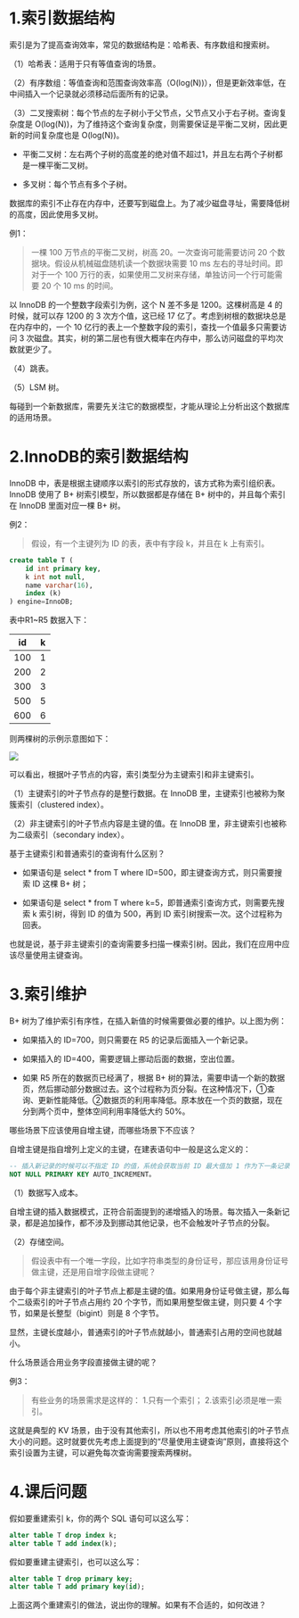 
# 1.索引数据结构

索引是为了提高查询效率，常见的数据结构是：哈希表、有序数组和搜索树。

（1）哈希表：适用于只有等值查询的场景。

（2）有序数组：等值查询和范围查询效率高（O(log(N))），但是更新效率低，在中间插入一个记录就必须移动后面所有的记录。

（3）二叉搜索树：每个节点的左子树小于父节点，父节点又小于右子树。查询复杂度是 O(log(N))，为了维持这个查询复杂度，则需要保证是平衡二叉树，因此更新的时间复杂度也是 O(log(N))。

- 平衡二叉树：左右两个子树的高度差的绝对值不超过1，并且左右两个子树都是一棵平衡二叉树。

- 多叉树：每个节点有多个子树。

数据库的索引不止存在内存中，还要写到磁盘上。为了减少磁盘寻址，需要降低树的高度，因此使用多叉树。

例1：

>一棵 100 万节点的平衡二叉树，树高 20。一次查询可能需要访问 20 个数据块。假设从机械磁盘随机读一个数据块需要 10 ms 左右的寻址时间。即对于一个 100 万行的表，如果使用二叉树来存储，单独访问一个行可能需要 20 个 10 ms 的时间。

以 InnoDB 的一个整数字段索引为例，这个 N 差不多是 1200。这棵树高是 4 的时候，就可以存 1200 的 3 次方个值，这已经 17 亿了。考虑到树根的数据块总是在内存中的，一个 10 亿行的表上一个整数字段的索引，查找一个值最多只需要访问 3 次磁盘。其实，树的第二层也有很大概率在内存中，那么访问磁盘的平均次数就更少了。

（4）跳表。

（5）LSM 树。

每碰到一个新数据库，需要先关注它的数据模型，才能从理论上分析出这个数据库的适用场景。

# 2.InnoDB的索引数据结构

 InnoDB 中，表是根据主键顺序以索引的形式存放的，该方式称为索引组织表。InnoDB 使用了 B+ 树索引模型，所以数据都是存储在 B+ 树中的，并且每个索引在 InnoDB 里面对应一棵 B+ 树。

例2：

>假设，有一个主键列为 ID 的表，表中有字段 k，并且在 k 上有索引。

```sql
create table T (
    id int primary key, 
    k int not null, 
    name varchar(16),
    index (k)
) engine=InnoDB;
```

表中R1~R5 数据入下：

|id|k|
|--|-|
|100|1|
|200|2|
|300|3|
|500|5|
|600|6|

则两棵树的示例示意图如下：

![](./images/4/1.png)

可以看出，根据叶子节点的内容，索引类型分为主键索引和非主键索引。

（1）主键索引的叶子节点存的是整行数据。在 InnoDB 里，主键索引也被称为聚簇索引（clustered index）。

（2）非主键索引的叶子节点内容是主键的值。在 InnoDB 里，非主键索引也被称为二级索引（secondary index）。

基于主键索引和普通索引的查询有什么区别？

- 如果语句是 select * from T where ID=500，即主键查询方式，则只需要搜索 ID 这棵 B+ 树；

- 如果语句是 select * from T where k=5，即普通索引查询方式，则需要先搜索 k 索引树，得到 ID 的值为 500，再到 ID 索引树搜索一次。这个过程称为回表。

也就是说，基于非主键索引的查询需要多扫描一棵索引树。因此，我们在应用中应该尽量使用主键查询。

# 3.索引维护

B+ 树为了维护索引有序性，在插入新值的时候需要做必要的维护。以上图为例：

- 如果插入的 ID=700，则只需要在 R5 的记录后面插入一个新记录。

- 如果插入的 ID=400，需要逻辑上挪动后面的数据，空出位置。

- 如果 R5 所在的数据页已经满了，根据 B+ 树的算法，需要申请一个新的数据页，然后挪动部分数据过去。这个过程称为页分裂。在这种情况下，①查询、更新性能降低。②数据页的利用率降低。原本放在一个页的数据，现在分到两个页中，整体空间利用率降低大约 50%。

哪些场景下应该使用自增主键，而哪些场景下不应该？

自增主键是指自增列上定义的主键，在建表语句中一般是这么定义的：

```sql
-- 插入新记录的时候可以不指定 ID 的值，系统会获取当前 ID 最大值加 1 作为下一条记录的 ID 值。
NOT NULL PRIMARY KEY AUTO_INCREMENT。
```

（1）数据写入成本。

自增主键的插入数据模式，正符合前面提到的递增插入的场景。每次插入一条新记录，都是追加操作，都不涉及到挪动其他记录，也不会触发叶子节点的分裂。

（2）存储空间。

>假设表中有一个唯一字段，比如字符串类型的身份证号，那应该用身份证号做主键，还是用自增字段做主键呢？

由于每个非主键索引的叶子节点上都是主键的值。如果用身份证号做主键，那么每个二级索引的叶子节点占用约 20 个字节，而如果用整型做主键，则只要 4 个字节，如果是长整型（bigint）则是 8 个字节。

显然，主键长度越小，普通索引的叶子节点就越小，普通索引占用的空间也就越小。

什么场景适合用业务字段直接做主键的呢？

例3：

>有些业务的场景需求是这样的：
 1.只有一个索引；
 2.该索引必须是唯一索引。

这就是典型的 KV 场景，由于没有其他索引，所以也不用考虑其他索引的叶子节点大小的问题。这时就要优先考虑上面提到的“尽量使用主键查询”原则，直接将这个索引设置为主键，可以避免每次查询需要搜索两棵树。

# 4.课后问题

假如要重建索引 k，你的两个 SQL 语句可以这么写：

```sql
alter table T drop index k;
alter table T add index(k);
```

假如要重建主键索引，也可以这么写：

```sql
alter table T drop primary key;
alter table T add primary key(id);
```

上面这两个重建索引的做法，说出你的理解。如果有不合适的，如何改进？
